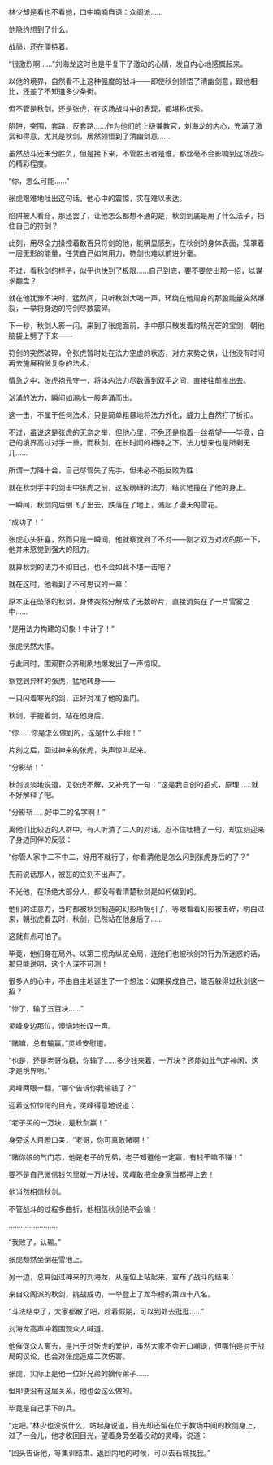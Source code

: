 林少却是看也不看她，口中喃喃自语：众阁派……

他隐约想到了什么。

战局，还在僵持着。

“很激烈啊……”刘海龙这时也是平复下了激动的心情，发自内心地感慨起来。

以他的境界，自然看不上这种强度的战斗——即使秋剑领悟了清幽剑意，跟他相比，还差了不知道多少条街。

但不管是秋剑，还是张虎，在这场战斗中的表现，都堪称优秀。

陷阱，突围，套路，反套路……作为他们的上级兼教官，刘海龙的内心，充满了激赏和得意，尤其是秋剑，居然领悟到了清幽剑意……

虽然战斗还未分胜负，但是接下来，不管胜出者是谁，都丝毫不会影响到这场战斗的精彩程度。

“你，怎么可能……”

张虎艰难地吐出这句话，他心中的震惊，实在难以表达。

陷阱被人看穿，那还罢了，让他怎么都想不通的是，秋剑到底是用了什么法子，挡住自己的符剑？

此刻，用尽全力操控着数百只符剑的他，能明显感到，在秋剑的身体表面，笼罩着一层无形的能量，任凭自己如何用力，符剑也难以前进分毫。

不过，看秋剑的样子，似乎也快到了极限……自己到底，要不要使出那一招，以谋求翻盘？

就在他犹豫不决时，猛然间，只听秋剑大喝一声，环绕在他周身的那股能量突然爆裂，一举将身边的符剑尽数震碎。

下一秒，秋剑人影一闪，来到了张虎面前，手中那只散发着灼热光芒的宝剑，朝他脑袋上劈了下来——

符剑的突然破碎，令张虎暂时处在法力空虚的状态，对方来势之快，让他没有时间再去施展稍微复杂的法术。

情急之中，张虎抱元守一，将体内法力尽数逼到双手之间，直接往前推出去。

汹涌的法力，瞬间如潮水一般奔涌而出。

这一击，不属于任何法术，只是简单粗暴地将法力外化，威力上自然打了折扣。

不过，虽说这是张虎的无奈之举，但他心里，不免还是抱着一丝希望——毕竟，自己的境界高过对手一重，而秋剑，在长时间的相持之下，法力想来也是所剩无几……

所谓一力降十会，自己尽管失了先手，但未必不能反败为胜！

就在秋剑手中的剑击中张虎之前，这股磅礴的法力，结实地撞在了他的身上。

一瞬间，秋剑向后倒飞了出去，跌落在了地上，溅起了漫天的雪花。

“成功了！”

张虎心头狂喜，然而只是一瞬间，他就察觉到了不对——刚才双方对攻的那一下，他并未感觉到强大的阻力。

就算秋剑的法力不如自己，也不会如此不堪一击吧？

就在这时，他看到了不可思议的一幕：

原本正在坠落的秋剑，身体突然分解成了无数碎片，直接消失在了一片雪雾之中……

“是用法力构建的幻象！中计了！”

张虎恍然大悟。

与此同时，围观群众齐刷刷地爆发出了一声惊叹。

察觉到异样的张虎，猛地转身——

一只闪着寒光的剑，正好对准了他的面门。

秋剑，手握着剑，站在他身后。

“你……你是怎么做到的，这是什么手段！”

片刻之后，回过神来的张虎，失声惊叫起来。

“分影斩！”

秋剑淡淡地说道，见张虎不解，又补充了一句：“这是我自创的招式，原理……就不好解释了吧。

“分影斩……好中二的名字啊！”

离他们比较近的人群中，有人听清了二人的对话，忍不住吐槽了一句，却立刻迎来了身边同伴的反驳：

“你管人家中二不中二，好用不就行了，你看清他是怎么闪到张虎身后的了？”

先前说话那人，被怼的立刻不出声了。

不光他，在场绝大部分人，都没有看清楚秋剑是如何做到的。

他们的注意力，当时都被秋剑制造的幻影所吸引了，等眼看着幻影被击碎，明白过来，朝张虎看去时，秋剑，已然站在他身后了……

这就有点可怕了。

毕竟，他们身在局外、以第三视角纵览全局，连他们也被秋剑的行为所迷惑的话，那只能说明，这个人深不可测！

很多人的心中，不由自主地诞生了一个想法：如果换成自己，能否躲得过秋剑这一招？

“惨了，输了五百块……”

灵峰身边那位，懊恼地长叹一声。

“赌嘛，总有输赢。”灵峰安慰道。

“也是，还是老哥你稳，你输了……多少钱来着，一万块？还能如此气定神闲，这才是境界啊。”

灵峰两眼一翻，“哪个告诉你我输钱了？”

迎着这位惊愕的目光，灵峰得意地说道：

“老子买的一万块，是秋剑赢！”

身旁这人目瞪口呆，“老哥，你可真敢赌啊！”

“赌你娘的气门芯，他是老子的兄弟，老子知道他一定赢，有钱干嘛不赚！”

要不是自己微信钱包里就一万块钱，灵峰敢把全身家当都押上去！

他当然相信秋剑。

不管战斗的过程多曲折，他相信秋剑绝不会输！

……………………

“我败了，认输。”

张虎颓然坐倒在雪地上。

另一边，总算回过神来的刘海龙，从座位上站起来，宣布了战斗的结果：

来自众阁派的秋剑，挑战成功，一举登上了龙华榜的第四十八名。

“斗法结束了，大家都散了吧，趁着假期，可以到处去逛逛……”

刘海龙高声冲着围观众人喊道。

他催促众人离去，是出于对张虎的爱护，虽然大家不会开口嘲讽，但哪怕是对于战局的议论，也会对张虎造成二次伤害。

张虎，实际上是他一位好兄弟的嫡传弟子……

但即使没有这层关系，他也会这么做的。

毕竟是自己手下的兵。

“走吧。”林少也没说什么，站起身说道，目光却还留在位于教场中间的秋剑身上，过了一会儿，他才收回目光，望着身旁坐着没动的灵峰，说道：

“回头告诉他，等集训结束、返回内地的时候，可以去石城找我。”
